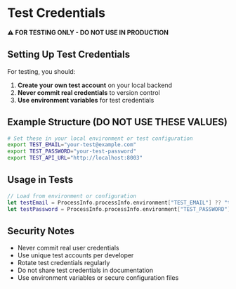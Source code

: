 # Test Credentials

**⚠️ FOR TESTING ONLY - DO NOT USE IN PRODUCTION**

## Setting Up Test Credentials

For testing, you should:

1. **Create your own test account** on your local backend
2. **Never commit real credentials** to version control
3. **Use environment variables** for test credentials

## Example Structure (DO NOT USE THESE VALUES)
```bash
# Set these in your local environment or test configuration
export TEST_EMAIL="your-test@example.com"
export TEST_PASSWORD="your-test-password"
export TEST_API_URL="http://localhost:8003"
```

## Usage in Tests
```swift
// Load from environment or configuration
let testEmail = ProcessInfo.processInfo.environment["TEST_EMAIL"] ?? "test@example.com"
let testPassword = ProcessInfo.processInfo.environment["TEST_PASSWORD"] ?? "changeme"
```

## Security Notes
- Never commit real user credentials
- Use unique test accounts per developer
- Rotate test credentials regularly
- Do not share test credentials in documentation
- Use environment variables or secure configuration files
